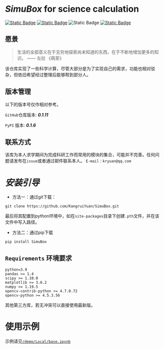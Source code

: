 
# *SimuBox* for science calculation

[![Static Badge](https://img.shields.io/badge/GitHub-SimuBox-7C8EFF?logo=github)](https://github.com/KangruiYuan/SimuBox.git)
[![Static Badge](https://img.shields.io/badge/PyPI-SimuBox-B39CD0?logo=pypi)](https://pypi.org/project/SimuBox/)
![Static Badge](https://img.shields.io/badge/python-version_3.8%2B-blue?logo=python&logoColor=white)
[![Static Badge](https://img.shields.io/badge/DOI-doi.org%2F10.1002%2Fchem.202301043-purple)](https://doi.org/10.1002/chem.202301043)


## 愿景

> 生活的全部意义在于无穷地探索尚未知道的东西，在于不断地增加更多的知识。 —— 左拉 《萌芽》

该仓库实现了一些科学计算，尽管大部分是为了实现自己的需求，功能也相对驳杂，但依旧希望经过整理后能够帮到部分人。

## 版本管理

以下的版本号仅作相对参考。

`GitHub`仓库版本: ***0.1.11***

`PyPI` 版本: ***0.1.6***

## 联系方式

该库为本人求学期间为完成科研工作而常用的模块的集合，可能并不完善。任何问题请发布在`issue`或者通过邮件联系本人。
`E-mail：kryuan@qq.com`

# _安装引导_

- 方法一：通过git下载：

`git clone https://github.com/KangruiYuan/SimuBox.git`

最后将其配置到python环境中，如在`site-packages`目录下创建`.pth`文件，并在该文件中写入路径。

- 方法二：通过pip下载

`pip install SimuBox`

## `Requirements` 环境要求

```
python=3.9
pandas >= 1.4
scipy >= 1.10.0
matplotlib >= 3.6.2
numpy >= 1.19.5
opencv-contrib-python >= 4.7.0.72
opencv-python >= 4.5.3.56
```
其他第三方库，若无冲突可以直接使用最新版。

# 使用示例

示例请见[`/demo/Local/base.ipynb`](https://github.com/KangruiYuan/SimuBox/blob/main/demo/Local/base.ipynb)